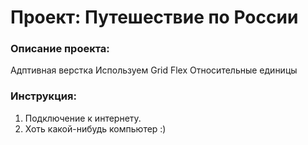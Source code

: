 # Проект: Путешествие по России

### Описание проекта:
Адптивная верстка 
Используем Grid
Flex
Относительные единицы

### Инструкция: 
1) Подключение к интернету.
2) Хоть какой-нибудь компьютер :)


